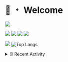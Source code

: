 # 👋 ・ Welcome
![](https://komarev.com/ghpvc/?username=Lorenzo0111)

![](https://img.shields.io/badge/Java-ED8B00?style=for-the-badge&logo=java&logoColor=white)
![](https://img.shields.io/badge/JavaScript-323330?style=for-the-badge&logo=javascript&logoColor=F7DF1E)
![](https://img.shields.io/badge/Node.js-339933?style=for-the-badge&logo=nodedotjs&logoColor=white)
![](https://img.shields.io/badge/React-20232A?style=for-the-badge&logo=react&logoColor=61DAFB)

[![](https://github-readme-stats.vercel.app/api?username=Lorenzo0111&show_icons=true&count_private=true)](https://github.com/Lorenzo0111)
![Top Langs](https://github-readme-stats.vercel.app/api/top-langs/?username=Lorenzo0111&layout=compact)

<details>
<summary>⏰ Recent Activity</summary>

<!--RECENT_ACTIVITY:start-->
1. ![release] Released [v1.0](https://github.com/Lorenzo0111/DebugEconomy/releases/tag/v1.0) in [Lorenzo0111/DebugEconomy](https://github.com/Lorenzo0111/DebugEconomy)
2. ![repoCreated] Created new repository [Lorenzo0111/DebugEconomy](https://github.com/Lorenzo0111/DebugEconomy)
3. ![issueOpened] **Issue opened:** [ZombieStriker/QualityArmory#196](https://github.com/ZombieStriker/QualityArmory/issues/196)
4. ![issueOpened] **Issue opened:** [ZombieStriker/QualityArmory#197](https://github.com/ZombieStriker/QualityArmory/issues/197)
5. ![issueOpened] **Issue opened:** [ZombieStriker/QualityArmory#195](https://github.com/ZombieStriker/QualityArmory/issues/195)
6. ![issueOpened] **Issue opened:** [ZombieStriker/QualityArmory#194](https://github.com/ZombieStriker/QualityArmory/issues/194)
7. ![comment] **Commented:** [ZombieStriker/QualityArmory#192](https://github.com/ZombieStriker/QualityArmory/issues/192#issuecomment-953070520)
8. ![issueClosed] **Issue closed:** [ZombieStriker/QualityArmoryVehicles2#35](https://github.com/ZombieStriker/QualityArmoryVehicles2/issues/35)
9. ![comment] **Commented:** [ZombieStriker/QualityArmoryVehicles2#39](https://github.com/ZombieStriker/QualityArmoryVehicles2/issues/39#issuecomment-951168298)
10. ![comment] **Commented:** [ZombieStriker/QualityArmoryVehicles2#35](https://github.com/ZombieStriker/QualityArmoryVehicles2/issues/35#issuecomment-951166354)
<!--RECENT_ACTIVITY:end-->


<!--RECENT_ACTIVITY:last_update-->
Last Updated: Thursday, October 28th, 2021, 12:37:36 AM
<!--RECENT_ACTIVITY:last_update_end-->
</details>

[issueOpened]: https://cdn.jsdelivr.net/gh/Readme-Workflows/Readme-Icons@main/icons/octicons/IssueOpenedOld.svg
[issueClosed]: https://cdn.jsdelivr.net/gh/Readme-Workflows/Readme-Icons@main/icons/octicons/IssueClosedOld.svg

[prOpened]: https://cdn.jsdelivr.net/gh/Readme-Workflows/Readme-Icons@main/icons/octicons/PullRequestOpened.svg
[prClosed]: https://cdn.jsdelivr.net/gh/Readme-Workflows/Readme-Icons@main/icons/octicons/PullRequestClosed.svg
[prMerged]: https://cdn.jsdelivr.net/gh/Readme-Workflows/Readme-Icons@main/icons/octicons/PullRequestMerged.svg

[comment]: https://cdn.jsdelivr.net/gh/Readme-Workflows/Readme-Icons@main/icons/octicons/Comment.svg

[changesRequested]: https://cdn.jsdelivr.net/gh/Readme-Workflows/Readme-Icons@main/icons/octicons/RequestedChanges.svg
[approved]: https://cdn.jsdelivr.net/gh/Readme-Workflows/Readme-Icons@main/icons/octicons/ApprovedChanges.svg

[repoCreated]: https://cdn.jsdelivr.net/gh/Readme-Workflows/Readme-Icons@main/icons/octicons/Repository.svg
[release]: https://cdn.jsdelivr.net/gh/Readme-Workflows/Readme-Icons@main/icons/octicons/Release.svg
[star]: https://cdn.jsdelivr.net/gh/Readme-Workflows/Readme-Icons@main/icons/octicons/StarredRepository.svg
[wiki]: https://cdn.jsdelivr.net/gh/Readme-Workflows/Readme-Icons@main/icons/octicons/Wiki.svg
[fork]: https://cdn.jsdelivr.net/gh/Readme-Workflows/Readme-Icons@main/icons/octicons/ForkedRepository.svg
[people]: https://cdn.jsdelivr.net/gh/Readme-Workflows/Readme-Icons@main/icons/octicons/People.svg

